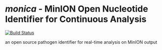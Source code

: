# *monica* - MinION Open Nucleotide Identifier for Continuous Analysis 
[![Build Status](https://travis-ci.com/bioinformagic/monica.svg?branch=master)](https://travis-ci.com/bioinformagic/monica)

an open source pathogen identifier for real-time analysis on MinION output
